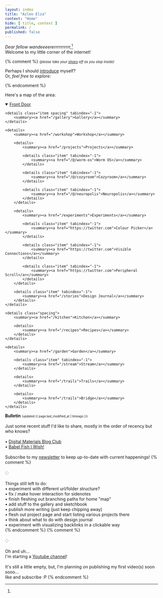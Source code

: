 ```yaml
---
layout: index
title: "Azlen Elza"
context: "Home"
hide: [ title, context ]
permalink: /
published: false
---
```


<em>Dear fellow wandeeeererrrrrrrrrr,</em>[^bulletin]<br>
Welcome to my little corner of the internet!

{% comment %}
<span style="font-size: 0.8em; font-style: italic">(please take your <a href="/doorstep">shoes</a> off as you step inside)</span>

<!-- Let me tell you a [story](/stories) <br> -->
Perhaps I should [introduce](/intro) myself?<br>
Or, <em>feel free to explore:</em>

{% endcomment %}

Here's a map of the area:

<details open>
    <summary><a href="/doorstep">Front Door</a></summary>
    
    <details class="item spacing" tabindex="-1">
		<summary><a href="/gallery">Gallery</a></summary>
	</details>
	
    <details>
		<summary><a href="/workshop">Workshop</a></summary>
		
		<details>
			<summary><a href="/projects">Projects</a></summary>

			<details class="item" tabindex="-1">
				<summary><a href="/@/worm-os">Worm OS</a></summary>
			</details>

			<details class="item" tabindex="-1">
				<summary><a href="/@/cozyroom">Cozyroom</a></summary>
			</details>
			
			<details class="item" tabindex="-1">
				<summary><a href="/@/neuropolis">Neuropolis</a></summary>
			</details>
		</details>

		<details>
			<summary><a href="/experiments">Experiments</a></summary>

			<details class="item" tabindex="-1">
				<summary><a href="https://twitter.com">Colour Picker</a></summary>
			</details>

			<details class="item" tabindex="-1">
				<summary><a href="https://twitter.com">Visible Connections</a></summary>
			</details>
			
			<details class="item" tabindex="-1">
				<summary><a href="https://twitter.com">Peripheral Scroll</a></summary>
			</details>
		</details>
		
		<details class="item" tabindex="-1">
			<summary><a href="/stories">Design Journal</a></summary>
		</details>
	</details>

	<details class="spacing">
		<summary><a href="/kitchen">Kitchen</a></summary>

		<details>
			<summary><a href="/recipes">Recipes</a></summary>
		</details>
	</details>
	
	<details>
		<summary><a href="/garden">Garden</a></summary>
		
		<details class="item" tabindex="-1">
			<summary><a href="/stream">Stream</a></summary>
		</details>

		<details>
			<summary><a href="/trails">Trails</a></summary>
		</details>
		
		<details>
			<summary><a href="/trails">Bridge</a></summary>
		</details>
	</details>
</details>


<!--

Front door

Writing chamber / room
Printing press / news room


-->

[^bulletin]:
**Bulletin**
<span class="page-date" style="font-size: 0.7em;">
    (updated {{ page.last_modified_at | timeago }})
</span>
<br><br>
Just some recent stuff I'd like to share, mostly in the order of recency but who knows? <br><br>
• [Digital Materials Blog Club](/writing/digital-materials-blog-club) <span class="new"></span> <br>
• [Babel Fish I Wish!](/writing/babel-fish-I-wish) <br>
<br>
Subscribe to my [newsletter](/newsletter) to keep up-to-date with current happenings!
{% comment %}
<br><br>⁘<br><br>
Things still left to do:<br>
• experiment with different url/folder structure?<br>
• fix / make hover interaction for sidenotes<br>
• finish fleshing out branching paths for home "map"<br>
• add stuff to the gallery and sketchbook<br>
• publish more writing (just keep chipping away)<br>
• flesh out project page and start listing various projects there<br>
• think about what to do with design journal<br>
• experiment with visualizing backlinks in a clickable way<br>
{% endcomment %}
{% comment %}
<br><br>⁘<br><br>
Oh and uh...<br>
I'm starting a [Youtube channel](https://youtube.com/@azlenelza)!
<br><br>
It's still a little empty, but, I'm planning on publishing my first video(s) soon sooo...<br>like and subscribe :P
{% endcomment %}




<style>
    .sidenote-number, .sidenote::before {
        visibility: hidden !important;
        pointer-events: none;
    }
</style>